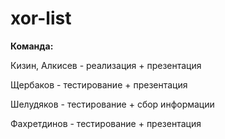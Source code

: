xor-list
=====================

**Команда:**

Кизин, Алкисев - реализация + презентация

Щербаков - тестирование + презентация

Шелудяков - тестирование + сбор информации

Фахретдинов - тестирование + презентация
